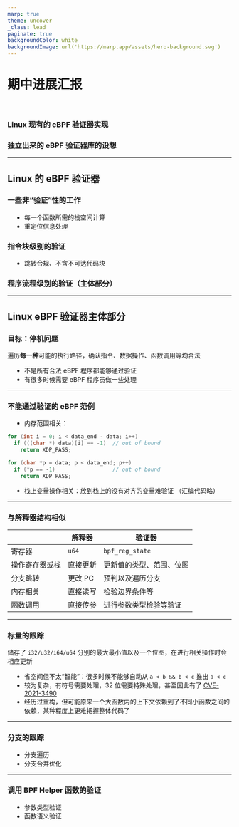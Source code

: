 ```yaml
---
marp: true
theme: uncover
_class: lead
paginate: true
backgroundColor: white
backgroundImage: url('https://marp.app/assets/hero-background.svg')
---
```


<style>
section {
  text-align: left;
}

ul {
  margin-left: 1em;
}

section::after {
  font-size: 0.8em;
}
</style>
<style scoped>
section {
  text-align: center;
}
</style>

# 期中进展汇报

<br>

### Linux 现有的 eBPF 验证器实现
### 独立出来的 eBPF 验证器库的设想

---

## Linux 的 eBPF 验证器

### 一些非“验证”性的工作

- 每一个函数所需的栈空间计算
  <!-- 一个函数的栈的空间是 512 字节，但大部分函数都不会把栈用光，所以提供这些信息可以让 JIT 以及解释器省点内核栈 -->
- 重定位信息处理
  <!-- 之所以这些重定位由内核处理，是因为验证器需要这些重定位指令提供的类型信息 -->

### 指令块级别的验证

- 跳转合规、不含不可达代码块

### 程序流程级别的验证（主体部分）

---

## Linux eBPF 验证器主体部分

### 目标：停机问题

遍历**每一种**可能的执行路径，确认指令、数据操作、函数调用等均合法
- 不是所有合法 eBPF 程序都能够通过验证
- 有很多时候需要 eBPF 程序员做一些处理

---

### 不能通过验证的 eBPF 范例

- 内存范围相关：
```c
for (int i = 0; i < data_end - data; i++)
  if (((char *) data)[i] == -1)  // out of bound
    return XDP_PASS;

for (char *p = data; p < data_end; p++)
  if (*p == -1)                  // out of bound
    return XDP_PASS;
```
- 栈上变量操作相关：放到栈上的没有对齐的变量难验证
  （汇编代码略）

---

### 与解释器结构相似

|                | 解释器   | 验证器                   |
|----------------|----------|--------------------------|
| 寄存器         | `u64`    | `bpf_reg_state`          |
| 操作寄存器或栈 | 直接更新 | 更新值的类型、范围、位图 |
| 分支跳转       | 更改 PC  | 预判以及遍历分支         |
| 内存相关       | 直接读写 | 检验边界条件等           |
| 函数调用       | 直接传参 | 进行参数类型检验等验证   |

---

### 标量的跟踪

储存了 `i32/u32/i64/u64` 分别的最大最小值以及一个位图，在进行相关操作时会相应更新
- 省空间但不太“智能”：很多时候不能够自动从 `a < b && b < c` 推出 `a < c`
- 较为复杂，有符号需要处理，32 位需要特殊处理，甚至因此有了 [CVE-2021-3490](https://nvd.nist.gov/vuln/detail/CVE-2021-3490)
- 经历过重构，但可能原来一个大函数内的上下文依赖到了不同小函数之间的依赖，某种程度上更难把握整体代码了

---

### 分支的跟踪

- 分支遍历
- 分支合并优化

---

### 调用 BPF Helper 函数的验证

- 参数类型验证
- 函数语义验证
